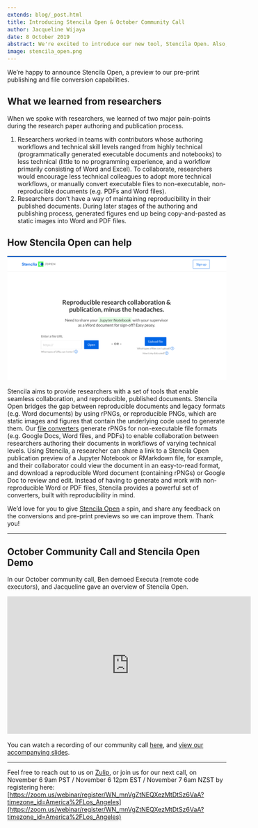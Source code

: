 ```yaml
---
extends: blog/_post.html
title: Introducing Stencila Open & October Community Call
author: Jacqueline Wijaya
date: 8 October 2019
abstract: We're excited to introduce our new tool, Stencila Open. Also, links to October's commmunity call.
image: stencila_open.png
---
```


We’re happy to announce Stencila Open, a preview to our pre-print publishing and file conversion capabilities.

## What we learned from researchers

When we spoke with researchers, we learned of two major pain-points during the research paper authoring and publication process.
1. Researchers worked in teams with contributors whose authoring workflows and technical skill levels ranged from highly technical (programmatically generated executable documents and notebooks) to less technical (little to no programming experience, and a workflow primarily consisting of Word and Excel). To collaborate, researchers would encourage less technical colleagues to adopt more technical workflows, or manually convert executable files to non-executable, non-reproducible documents (e.g. PDFs and Word files).
2. Researchers don’t have a way of maintaining reproducibility in their published documents. During later stages of the authoring and publishing process, generated figures end up being copy-and-pasted as static images into Word and PDF files.

## How Stencila Open can help

![](stencila_open.png)

Stencila aims to provide researchers with a set of tools that enable seamless collaboration, and reproducible, published documents. Stencila Open bridges the gap between reproducible documents and legacy formats (e.g. Word documents) by using rPNGs, or reproducible PNGs, which are static images and figures that contain the underlying code used to generate them. Our [file converters](http://github.com/stencila/encoda) generate rPNGs for non-executable file formats (e.g. Google Docs, Word files, and PDFs) to enable collaboration between researchers authoring their documents in workflows of varying technical levels. Using Stencila, a researcher can share a link to a Stencila Open publication preview of a Jupyter Notebook or RMarkdown file, for example, and their collaborator could view the document in an easy-to-read format, and download a reproducible Word document (containing rPNGs) or Google Doc to review and edit. Instead of having to generate and work with non-reproducible Word or PDF files, Stencila provides a powerful set of converters, built with reproducibility in mind.

We’d love for you to give [Stencila Open](https://hub.stenci.la/open/) a spin, and share any feedback on the conversions and pre-print previews so we can improve them. Thank you!

---

## October Community Call and Stencila Open Demo

In our October community call, Ben demoed Executa (remote code executors), and Jacqueline gave an overview of Stencila Open.

<iframe width="560" height="315" src="https://www.youtube.com/embed/3Q2-yaBTVZQ" frameborder="0" allow="accelerometer; autoplay; encrypted-media; gyroscope; picture-in-picture" allowfullscreen></iframe>

You can watch a recording of our community call [here](https://youtu.be/3Q2-yaBTVZQ), and [view our accompanying slides](https://docs.google.com/presentation/d/1mFQEOhx2NtRP4pJ9HVmYT96QX5stfMV1SZs19QVCkn0/edit?usp=sharing).

---

Feel free to reach out to us on [Zulip](http://stencila.zulipchat.com/), or join us for our next call, on November 6 9am PST / November 6 12pm EST / November 7 6am NZST by registering here: [https://zoom.us/webinar/register/WN_mnVgZtNEQXezMtDtSz6VaA?timezone_id=America%2FLos_Angeles](https://zoom.us/webinar/register/WN_mnVgZtNEQXezMtDtSz6VaA?timezone_id=America%2FLos_Angeles)
